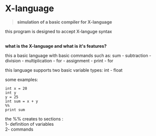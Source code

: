 # X-language
>**simulation of a basic compiler for X-language**

this program is designed to accept X-languge syntax

\
**what is the X-language and what is it's features?**

this a basic language with basic commands
such as:
sum - subtraction - division - multiplication - for - assignment - print - for

this language supports two basic variable types: int - float

some examples:

`int x = 20`
\
`int y`
\
`y = 25`
\
`int sum = x + y`
\
`%%`
\
`print sum`

the %% creates to sections :
\
1- definition of variables
\
2- commands
